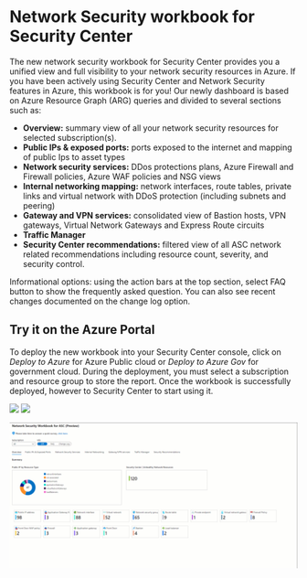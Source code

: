 # Network Security workbook for Security Center

The new network security workbook for Security Center provides you a unified view and full visibility to your network security resources in Azure. If you have been actively using Security Center and Network Security features in Azure, this workbook is for you!
Our newly dashboard is based on Azure Resource Graph (ARG) queries and divided to several sections such as:

-	**Overview:** summary view of all your network security resources for selected subscription(s).
-	**Public IPs & exposed ports:** ports exposed to the internet and mapping of public Ips to asset types
-	**Network security services:** DDos protections plans, Azure Firewall and Firewall policies, Azure WAF policies and NSG views
-	**Internal networking mapping:** network interfaces, route tables, private links and virtual network with DDoS protection (including subnets and peering)
-	**Gateway and VPN services:** consolidated view of Bastion hosts, VPN gateways, Virtual Network Gateways and Express Route circuits
-	**Traffic Manager**
-	**Security Center recommendations:** filtered view of all ASC network related recommendations including resource count, severity, and security control.

Informational options: using the action bars at the top section, select FAQ button to show the frequently asked question. You can also see recent changes documented on the change log option.

## Try it on the Azure Portal

To deploy the new workbook into your Security Center console, click on *Deploy to Azure* for Azure Public cloud or *Deploy to Azure Gov* for government cloud.
During the deployment, you must select a subscription and resource group to store the report. Once the workbook is successfully deployed, however to Security Center to start using it.

<a href="https://portal.azure.com/#create/Microsoft.Template/uri/https%3A%2F%2Fraw.githubusercontent.com%2FAzure%2FAzure-Security-Center%2Fmain%2FWorkbooks%2FAzure%20Defender%20for%20Storage%20Price%20Estimation%2FarmTemplate.json" target="_blank"><img src="https://aka.ms/deploytoazurebutton"/></a>
<a href="https://portal.azure.us/#create/Microsoft.Template/uri/https%3A%2F%2Fraw.githubusercontent.com%2FAzure%2FAzure-Security-Center%2Fmain%2FWorkbooks%2FAzure%20Defender%20for%20Storage%20Price%20Estimation%2FarmTemplate.json" target="_blank"><img src="https://aka.ms/deploytoazuregovbutton"/></a>

![Dashboard demo](netsec.gif)